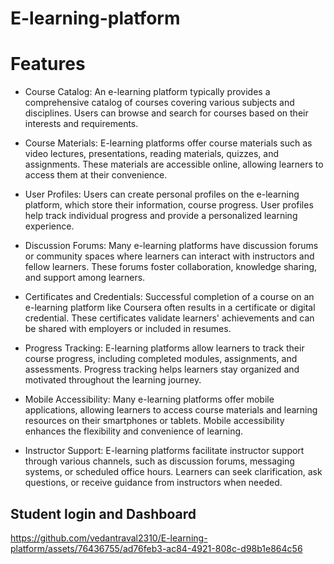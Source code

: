# E-learning-platform

# Features 

- Course Catalog: An e-learning platform typically provides a comprehensive catalog of courses covering various subjects and disciplines. Users can browse and search for courses based on their interests and requirements.

- Course Materials: E-learning platforms offer course materials such as video lectures, presentations, reading materials, quizzes, and assignments. These materials are accessible online, allowing learners to access them at their convenience.

- User Profiles: Users can create personal profiles on the e-learning platform, which store their information, course progress. User profiles help track individual progress and provide a personalized learning experience.

- Discussion Forums: Many e-learning platforms have discussion forums or community spaces where learners can interact with instructors and fellow learners. These forums foster collaboration, knowledge sharing, and support among learners.

- Certificates and Credentials: Successful completion of a course on an e-learning platform like Coursera often results in a certificate or digital credential. These certificates validate learners' achievements and can be shared with employers or included in resumes.

- Progress Tracking: E-learning platforms allow learners to track their course progress, including completed modules, assignments, and assessments. Progress tracking helps learners stay organized and motivated throughout the learning journey.

- Mobile Accessibility: Many e-learning platforms offer mobile applications, allowing learners to access course materials and learning resources on their smartphones or tablets. Mobile accessibility enhances the flexibility and convenience of learning.

- Instructor Support: E-learning platforms facilitate instructor support through various channels, such as discussion forums, messaging systems, or scheduled office hours. Learners can seek clarification, ask questions, or receive guidance from instructors when needed.

## Student login and Dashboard

https://github.com/vedantraval2310/E-learning-platform/assets/76436755/ad76feb3-ac84-4921-808c-d98b1e864c56



